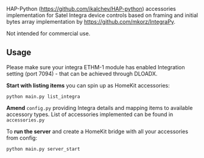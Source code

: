 HAP-Python (https://github.com/ikalchev/HAP-python) accessories implementation for Satel Integra device controls based on framing and initial bytes array implementation by https://github.com/mkorz/IntegraPy. 


Not intended for commercial use.

## Usage

Please make sure your integra ETHM-1 module has enabled Integration setting (port 7094) - that can be achieved through DLOADX.

**Start with listing items** you can spin up as HomeKit accessories:

`python main.py list_integra` 

**Amend** `config.py` providing Integra details and mapping items to available accessory types. List of accessories implemented can be found in `accessories.py`

To **run the server** and create a HomeKit bridge with all your accessories from config:

`python main.py server_start`

